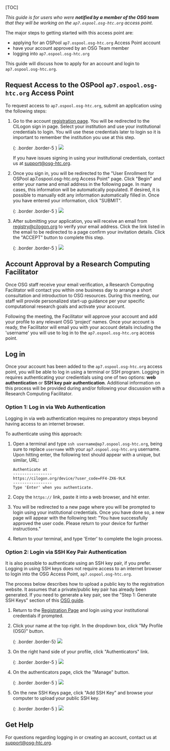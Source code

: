 [title]: - "OSPool ap7.ospool.osg-htc.org Access Point"
[TOC]


*This guide is for users who were **notified by a member of the OSG team** that they will be working on the `ap7.ospool.osg-htc.org` access point.*

The major steps to getting started with this access point are:

* applying for an OSPool `ap7.ospool.osg-htc.org` Access Point account 
* have your account approved by an OSG Team member
* logging into `ap7.ospool.osg-htc.org`

This guide will discuss how to apply for an account and login to `ap7.ospool.osg-htc.org`.

## Request Access to the OSPool `ap7.ospool.osg-htc.org` Access Point
To request access to `ap7.ospool.osg-htc.org`, submit an application using the following steps:

1. Go to the account [registration page](https://registry.cilogon.org/registry/co_petitions/start/coef:297). You will be redirected to the CILogon sign in page. Select your institution and use your institutional credentials to login. You will use these credentials later to login so it is important to remember the institution you use at this step. 
   
   {: .border .border-5 }
   <img src="ap7-images/cilogon.png" class= "img-fluid"/>
   
   
   If you have issues signing in using your institutional credentials, contact us at [support@osg-htc.org](mailto:support@osg-htc.org).


1. Once you sign in, you will be redirected to the "User Enrollment for OSPool ap7.ospool.osg-htc.org Access Point" page. Click "Begin" and enter your name and email address in the following page. In many cases, this information will be automatically populated. If desired, it is possible to manually edit any information automatically filled in. Once you have entered your information, click "SUBMIT".

   {: .border .border-5 }
   <img src="ap7-images/comanage-enrollment-form.png" class= "img-fluid"/>

1. After submitting your application, you will receive an email from [registry@cilogon.org](mailto:registry@cilogon.org) to verify your email address. Click the link listed in the email to be redirected to a page confirm your invitation details. Click the "ACCEPT" button to complete this step.

   {: .border .border-5 }
   <img src="ap7-images/comanage-email-verification-form.png" class= "img-fluid"/>
   

## Account Approval by a Research Computing Facilitator

Once OSG staff receive your email verification, a Research Computing Facilitator will contact you within one business day to arrange a short consultation and introduction to OSG resources. During this meeting, our staff will provide personalized start-up guidance per your specific computational research goals and activate your account.

Following the meeting, the Facilitator will approve your account and add your profile to any relevant OSG ‘project’ names. Once your account is ready, the Facilitator will email you with your account details including the 'username' you will use to log in to the `ap7.ospool.osg-htc.org` access point. 


## Log in

Once your account has been added to the `ap7.ospool.osg-htc.org` access point, you will be able to log in using a terminal or SSH program. Logging in requires authenticating your credientials using one of two options: __web authentication__ or __SSH key pair authentication__. Additional information on this process will be provided during and/or following your discussion with a Research Computing Facilitator.


### Option 1: Log in via Web Authentication

Logging in via web authentication requires no preparatory steps beyond having access to an internet browser. 

To authenticate using this approach: 

1. Open a terminal and type `ssh username@ap7.ospool.osg-htc.org`, being sure to replace `username` with your `ap7.ospool.osg-htc.org` username. Upon hitting enter, the following text should appear with a unique, but similar, URL: 

   ```
   Authenticate at
   -----------------
   https://cilogon.org/device/?user_code=FF4-ZX6-9LK
   -----------------
   Type 'Enter' when you authenticate.
   ```

2. Copy the `https://` link, paste it into a web browser, and hit enter.  

3. You will be redirected to a new page where you will be prompted to login using your institutional credentials. Once you have done so, a new page will appear with the following text: "You have successfully approved the user code. Please return to your device for further instructions."

4. Return to your terminal, and type 'Enter' to complete the login process. 


### Option 2: Login via SSH Key Pair Authentication

It is also possible to authenticate using an SSH key pair, if you prefer. Logging in using SSH keys does not require access to an internet browser to login into the OSG Access Point, `ap7.ospool.osg-htc.org`. 

The process below describes how to upload a public key to the registration website. It assumes that a private/public key pair has already been generated. If you need to generate a key pair, see the "Step 1: Generate SSH Keys" section of this [OSG guide](https://support.opensciencegrid.org/support/solutions/articles/12000027675-generate-ssh-keys-and-activate-your-osg-login). 

1. Return to the [Registration Page](https://registry.cilogon.org/registry/co_petitions/start/coef:297) and login using your institutional credentials if prompted.

1. Click your name at the top right. In the dropdown box, click "My Profile (OSG)" button.

   {: .border .border-5}
   <img src="ap7-images/ssh-homepage-dropdown.png" class= "img-fluid"/>

1. On the right hand side of your profile, click "Authenticators" link.

   {: .border .border-5 }
   <img src="ap7-images/ssh-edit-profile.png" class= "img-fluid"/>

1. On the authenticators page, click the "Manage" button.

   {: .border .border-5 }
   <img src="ap7-images/ssh-authenticator-select.png" class= "img-fluid"/>

1. On the new SSH Keys page, click "Add SSH Key" and browse your computer to upload your public SSH key.
   
   {: .border .border-5 }
   <img src="ap7-images/ssh-key-list.png" class= "img-fluid"/>

## Get Help

For questions regarding logging in or creating an account, contact us at  [support@osg-htc.org](mailto:support@osg-htc.org).
